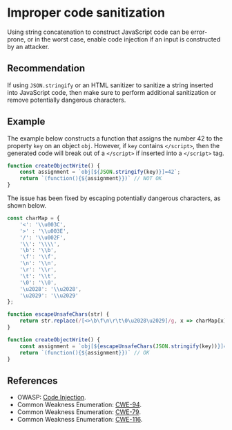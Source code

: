 # Improper code sanitization
Using string concatenation to construct JavaScript code can be error-prone, or in the worst case, enable code injection if an input is constructed by an attacker.


## Recommendation
If using `JSON.stringify` or an HTML sanitizer to sanitize a string inserted into JavaScript code, then make sure to perform additional sanitization or remove potentially dangerous characters.


## Example
The example below constructs a function that assigns the number 42 to the property `key` on an object `obj`. However, if `key` contains `</script>`, then the generated code will break out of a `</script>` if inserted into a `</script>` tag.


```javascript
function createObjectWrite() {
    const assignment = `obj[${JSON.stringify(key)}]=42`;
    return `(function(){${assignment}})` // NOT OK
}
```
The issue has been fixed by escaping potentially dangerous characters, as shown below.


```javascript
const charMap = {
    '<': '\\u003C',
    '>' : '\\u003E',
    '/': '\\u002F',
    '\\': '\\\\',
    '\b': '\\b',
    '\f': '\\f',
    '\n': '\\n',
    '\r': '\\r',
    '\t': '\\t',
    '\0': '\\0',
    '\u2028': '\\u2028',
    '\u2029': '\\u2029'
};

function escapeUnsafeChars(str) {
    return str.replace(/[<>\b\f\n\r\t\0\u2028\u2029]/g, x => charMap[x])
}

function createObjectWrite() {
    const assignment = `obj[${escapeUnsafeChars(JSON.stringify(key))}]=42`;
    return `(function(){${assignment}})` // OK
}
```

## References
* OWASP: [Code Injection](https://www.owasp.org/index.php/Code_Injection).
* Common Weakness Enumeration: [CWE-94](https://cwe.mitre.org/data/definitions/94.html).
* Common Weakness Enumeration: [CWE-79](https://cwe.mitre.org/data/definitions/79.html).
* Common Weakness Enumeration: [CWE-116](https://cwe.mitre.org/data/definitions/116.html).
